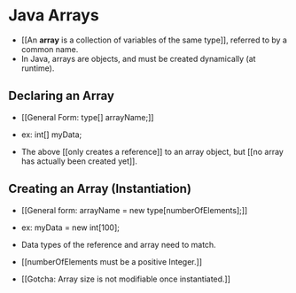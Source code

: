 # Java Arrays
- [[An **array** is a collection of variables of the same type]], referred to 
by a common name. 
- In Java, arrays are objects, and must be created dynamically (at runtime).

## Declaring an Array
- [[General Form: type[] arrayName;]]
- ex: int[] myData;

- The above [[only creates a reference]] to an array object, but [[no array has
actually been created yet]]. 

## Creating an Array (Instantiation)
- [[General form:  arrayName = new type[numberOfElements];]]
- ex: myData = new int[100];

- Data types of the reference and array need to match. 
- [[numberOfElements must be a positive Integer.]]
- [[Gotcha: Array size is not 
modifiable once instantiated.]]